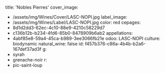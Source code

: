 title: 'Nobles Pierres'
cover_image:
  - /assets/img/Wines/Cover/LASC-NOPI.jpg
label_image:
  - /assets/img/Wines/Label/LASC-NOPI.jpg
color: red
cepages:
  - 8d1d2dd3-62ec-4c10-88e9-4210c58229d7
  - c136b12b-b234-4fd6-85b0-8478909b6ab2
appellations:
  - 4abf85e8-59a4-45ca-b989-3ee3066fb21e
odoo: LASC-NOPI
culture: biodynamic
natural_wine: false
id: f457b376-c86a-4b4b-b2a6-167def37ad3f
g:
  - syrah
  - grenache-noir
r:
  - pic-saint-loup
